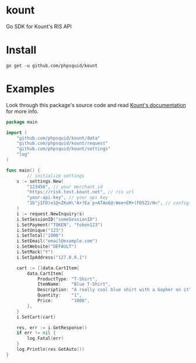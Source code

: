 # kount
Go SDK for Kount's RIS API 

# Install
```
go get -u github.com/phpsquid/kount
```

# Examples
Look through this package's source code and read [Kount's documentation](https://kount.github.io/docs/introduction/) for more info.
```go
package main

import (
	"github.com/phpsquid/kount/data"
	"github.com/phpsquid/kount/request"
	"github.com/phpsquid/kount/settings"
	"log"
)

func main() {
        // initialize settings
	s := settings.New(
		"123456", // your merchant id
		"https://risk.test.kount.net", // ris url
		"your-api-key", // your api key
		"1b^jIFD)e1@<ZKuH\"A+?Ea`p+ATAo6@:Wee+EM+(FD5Z2/N<", // config key
	)
	i := request.NewInquiry(s)
	i.SetSessionID("someSessionID")
	i.SetPayment("TOKEN", "token123")
	i.SetUnique("123")
	i.SetTotal("1000")
	i.SetEmail("email@example.com")
	i.SetWebsite("DEFAULT")
	i.SetMack("Y")
	i.SetIpAddress("127.0.0.1")

	cart := []data.CartItem{
		data.CartItem{
			ProductType: "T-Shirt",
			ItemName:    "Blue T-Shirt",
			Description: "A really cool blue shirt with a Gopher on it",
			Quantity:    "1",
			Price:       "1000",
		},
	}
	i.SetCart(cart)

	res, err := i.GetResponse()
	if err != nil {
		log.Fatal(err)
	}
	log.Println(res.GetAuto())
}
```

